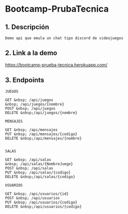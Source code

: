 # Bootcamp-PrubaTecnica
## 1. Descripción
```
Demo api que emula un chat tipo discord de videojuegos
```
## 2. Link a la demo
https://bootcamp-prueba-tecnica.herokuapp.com/

## 3. Endpoints
````
JUEGOS

GET &nbsp; /api/juegos
&nbsp; /api/juegos/{nombre}
POST &nbsp; /api/juegos
DELETE &nbsp;/api/juegos/{nombre}

MENSAJES

GET &nbsp; /api/mensajes
PUT &nbsp; /api/mensajes/{codigo}
DELETE &nbsp;/api/mensajes/{nombre}


SALAS

GET &ebsp; /api/salas
&nbsp; /api/salas/{NombreJuego}
POST &nbsp; /api/salas
PUT &nbsp; /api/salas/{codigo}
DELETE &nbsp;/api/salas/{codigo}

USUARIOS

GET &nbsp; /api/usuarios/{id}
POST &nbsp; /api/usuarios
PUT &nbsp; /api/usuarios/{codigo}
DELETE &nbsp;/api/usuarios/{codigo}
````

